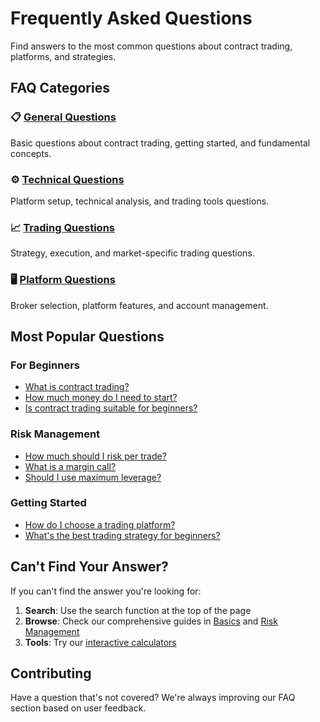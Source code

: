 # Frequently Asked Questions

Find answers to the most common questions about contract trading, platforms, and strategies.

## FAQ Categories

### 📋 [General Questions](/faq/general)
Basic questions about contract trading, getting started, and fundamental concepts.

### ⚙️ [Technical Questions](/faq/technical)  
Platform setup, technical analysis, and trading tools questions.

### 📈 [Trading Questions](/faq/trading)
Strategy, execution, and market-specific trading questions.

### 🖥️ [Platform Questions](/faq/platform)
Broker selection, platform features, and account management.

## Most Popular Questions

### For Beginners
- [What is contract trading?](/faq/general#what-is-contract-trading)
- [How much money do I need to start?](/faq/general#how-much-money-do-i-need-to-start-contract-trading)
- [Is contract trading suitable for beginners?](/faq/general#is-contract-trading-suitable-for-beginners)

### Risk Management
- [How much should I risk per trade?](/faq/general#how-much-should-i-risk-per-trade)
- [What is a margin call?](/faq/general#what-is-a-margin-call)
- [Should I use maximum leverage?](/faq/general#should-i-use-maximum-leverage-available)

### Getting Started
- [How do I choose a trading platform?](/faq/general#how-do-i-choose-a-trading-platform)
- [What's the best trading strategy for beginners?](/faq/general#whats-the-best-trading-strategy-for-beginners)

## Can't Find Your Answer?

If you can't find the answer you're looking for:

1. **Search**: Use the search function at the top of the page
2. **Browse**: Check our comprehensive guides in [Basics](/basics/) and [Risk Management](/risk-management/)
3. **Tools**: Try our [interactive calculators](/tools/calculator)

## Contributing

Have a question that's not covered? We're always improving our FAQ section based on user feedback.
